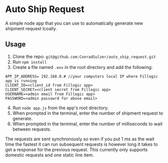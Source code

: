 # Auto Ship Request

A simple node app that you can use to automatically generate new shipment request lcoally.

## Usage
1. Clone the repo: `git@github.com:ConradSulzer/auto_ship_request.git`
2. Run `npm install`
3. Create a file named `.env` in the root directory and add the following:
```
APP_IP_ADDRESS= 192.168.0.# //your computers local IP where Fillogic app is running
CLIENT_ID=<client_id from Fillogic app>
CLIENT_SECRET=<client secret from Fillogic app>
USERNAME=<admin email from Fillogic app>
PASSWORD=<admin passowrd for above email>
```
4. Run `node app.js` from the app's root directory.
5. When prompted in the terminal, enter the number of shipment request to generate.
6. When prompted in the terminal, enter the number of milliseconds to wait between requests. 


The requests are sent synchronously so even if you put 1 ms as the wait time the fastest 
it can run subsequent requests is however long it takes to get a response for the previous request.
This currently only supports domestic requests and one static line item.
